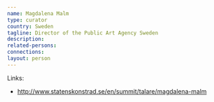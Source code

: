```yaml
---
name: Magdalena Malm
type: curator
country: Sweden
tagline: Director of the Public Art Agency Sweden
description:
related-persons:
connections:
layout: person
---
```

Links:
* <http://www.statenskonstrad.se/en/summit/talare/magdalena-malm>
